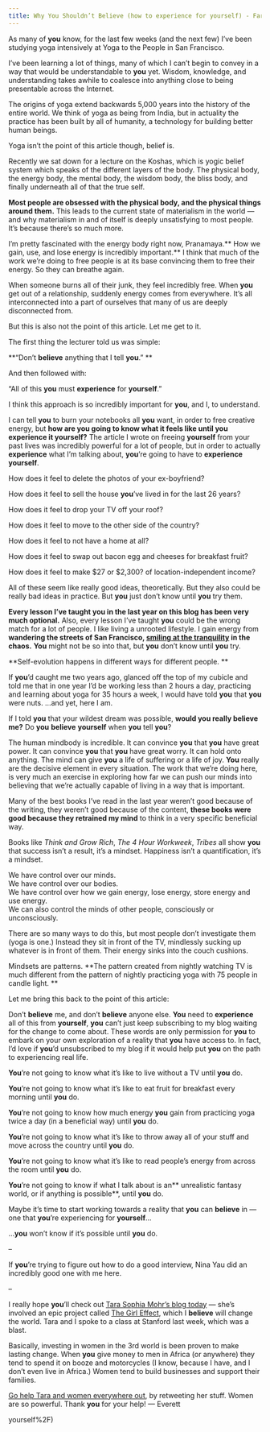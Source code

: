 ```yaml
---
title: Why You Shouldn’t Believe (how to experience for yourself) - Far Beyond The Stars
---
```


As many of **you** know, for the last few weeks (and the next few) I’ve been
studying yoga intensively at Yoga to the People in San
Francisco.

I’ve been learning a lot of things, many of which I can’t begin to convey in a
way that would be understandable to **you** yet. Wisdom, knowledge, and
understanding takes awhile to coalesce into anything close to being
presentable across the Internet.

The origins of yoga extend backwards 5,000 years into the history of the
entire world. We think of yoga as being from India, but in actuality the
practice has been built by all of humanity, a technology for building better
human beings.

Yoga isn’t the point of this article though, belief is.

Recently we sat down for a lecture on the Koshas, which is yogic belief system
which speaks of the different layers of the body. The physical body, the
energy body, the mental body, the wisdom body, the bliss body, and finally
underneath all of that the true self.

**Most people are obsessed with the physical body, and the physical things around them.** This leads to the current state of materialism in the world — and why materialism in and of itself is deeply unsatisfying to most people. It’s because there’s so much more.

I’m pretty fascinated with the energy body right now, Pranamaya.** How we
gain, use, and lose energy is incredibly important.** I think that much of the
work we’re doing to free people is at its base convincing them to free their
energy. So they can breathe again.

When someone burns all of their junk, they feel incredibly free. When **you**
get out of a relationship, suddenly energy comes from everywhere. It’s all
interconnected into a part of ourselves that many of us are deeply
disconnected from.

But this is also not the point of this article. Let me get to it.

The first thing the lecturer told us was simple:

**“Don’t **believe** anything that I tell **you**.” **

And then followed with:

“All of this **you** must **experience** for **yourself**.”

I think this approach is so incredibly important for **you**, and I, to
understand.

I can tell **you** to burn your notebooks all **you** want, in order to
free creative energy, but **how are **you** going to know what it feels like
until **you** **experience** it **yourself**?** The article I wrote on freeing
**yourself** from your past lives was incredibly powerful for a lot of people,
but in order to actually **experience** what I’m talking about, **you**’re
going to have to **experience** **yourself**.

How does it feel to delete the photos of your ex-boyfriend?

How does it feel to sell the house **you**’ve lived in for the last 26 years?

How does it feel to drop your TV off your roof?

How does it feel to move to the other side of the country?

How does it feel to not have a home at all?

How does it feel to swap out bacon egg and cheeses for breakfast fruit?

How does it feel to make $27 or
$2,300? of location-independent income?

All of these seem like really good ideas, theoretically. But they also could
be really bad ideas in practice. But **you** just don’t know until **you** try
them.

**Every lesson I’ve taught **you** in the last year on this blog has been very much optional.** Also, every lesson I’ve taught **you** could be the wrong match for a lot of people. I like living a unrooted lifestyle. I gain energy from **wandering the streets of San Francisco, [smiling at the tranquility](http://rowdykittens.com/2010/11/smile/) in the chaos.** **You** might not be so into that, but **you** don’t know until **you** try.

**Self-evolution happens in different ways for different people. **

If **you**’d caught me two years ago, glanced off the top of my cubicle and
told me that in one year I’d be working less than 2 hours a day, practicing
and learning about yoga for 35 hours a week, I would have told **you** that
**you** were nuts. …and yet, here I am.

If I told **you** that your wildest dream was possible, **would **you** really
**believe** me?** Do **you** **believe** **yourself** when **you** tell
**you**?

The human mindbody is incredible. It can convince **you** that **you** have
great power. It can convince **you** that **you** have great worry. It can
hold onto anything. The mind can give **you** a life of suffering or a life of
joy. **You** really are the decisive
element in every situation. The work that we’re doing here, is very
much an exercise in exploring how far we can push our minds into believing
that we’re actually capable of living in a way that is important.

Many of the best books I’ve read in the last year weren’t good because of the
writing, they weren’t good because of the content, **these books were good
because they retrained my mind** to think in a very specific beneficial way.

Books like _Think and Grow Rich_, _The 4 Hour Workweek_, _Tribes_ all show **you** that success isn’t a result, it’s a mindset.
Happiness isn’t a quantification, it’s a mindset.

We have control over our minds.  
We have control over our bodies.  
We have control over how we gain energy, lose energy, store energy and use
energy.  
We can also control the minds of other people, consciously or unconsciously.

There are so many ways to do this, but most people don’t investigate them
(yoga is one.) Instead they sit in front of the TV, mindlessly sucking up
whatever is in front of them. Their energy sinks into the couch cushions.

Mindsets are patterns. **The pattern created from nightly watching TV is much
different from the pattern of nightly practicing yoga with 75 people in candle
light. **

Let me bring this back to the point of this article:

Don’t **believe** me, and don’t **believe** anyone else. **You** need to
**experience** all of this from **yourself**, **you** can’t just keep
subscribing to my blog waiting for the change to come about. These words are
only permission for **you** to embark on your own exploration of a reality
that **you** have access to. In fact, I’d love if **you**’d unsubscribed to my
blog if it would help put **you** on the path to experiencing real life.

**You**’re not going to know what it’s like to live without a TV until **you** do.

**You**’re not going to know what it’s like to eat fruit for breakfast every morning until **you** do.

**You**’re not going to know how much energy **you** gain from practicing yoga twice a day (in a beneficial way) until **you** do.

**You**’re not going to know what it’s like to throw away all of your stuff and move across the country until **you** do.

**You**’re not going to know what it’s like to read people’s energy from across the room until **you** do.

**You**’re not going to know if what I talk about is an** unrealistic fantasy world, or if anything is possible**, until **you** do.

Maybe it’s time to start working towards a reality that **you** can
**believe** in — one that **you**’re experiencing for **yourself**…

…**you** won’t know if it’s possible until **you** do.

–

If **you**’re trying to figure out how to do a good interview, Nina Yau did
an incredibly good one with me
here.

–

I really hope **you**’ll check out [Tara Sophia Mohr’s blog
today](http://wiselivingblog.com/) — she’s involved an epic project called
[The Girl Effect](http://www.girleffect.org/), which I **believe** will change
the world. Tara and I spoke to a class at Stanford last week, which was a
blast.

Basically, investing in women in the 3rd world is been proven to make lasting
change. When **you** give money to men in Africa (or anywhere) they tend to
spend it on booze and motorcycles (I know, because I have, and I don’t even
live in Africa.) Women tend to build businesses and support their families.

[Go help Tara and women everywhere out](http://wiselivingblog.com/), by
retweeting her stuff. Women are so powerful. Thank **you** for your help! —
Everett


yourself%2F)
